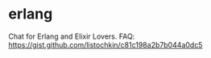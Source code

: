 # erlang
Chat for Erlang and Elixir Lovers. FAQ: https://gist.github.com/listochkin/c81c198a2b7b044a0dc5

